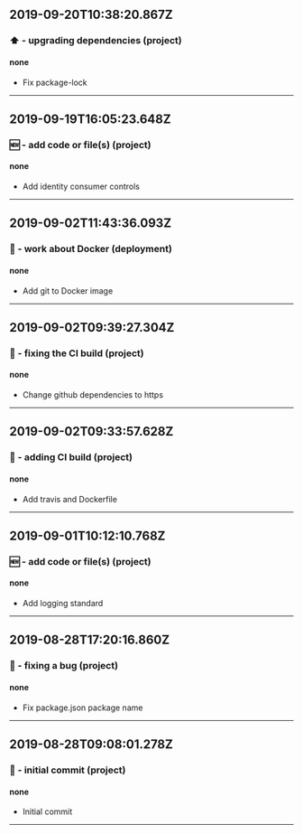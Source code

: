## 2019-09-20T10:38:20.867Z
### ⬆️ - upgrading dependencies (project)

#### none

- Fix package-lock

-----------------------------

## 2019-09-19T16:05:23.648Z
### 🆕 - add code or file(s) (project)

#### none

- Add identity consumer controls

-----------------------------

## 2019-09-02T11:43:36.093Z
### 🐋 - work about Docker (deployment)

#### none

- Add git to Docker image

-----------------------------

## 2019-09-02T09:39:27.304Z
### 💚 - fixing the CI build (project)

#### none

- Change github dependencies to https

-----------------------------

## 2019-09-02T09:33:57.628Z
### 👷 - adding CI build (project)

#### none

- Add travis and Dockerfile

-----------------------------

## 2019-09-01T10:12:10.768Z
### 🆕 - add code or file(s) (project)

#### none

- Add logging standard

-----------------------------

## 2019-08-28T17:20:16.860Z
### 🐛 - fixing a bug (project)

#### none

- Fix package.json package name

-----------------------------

## 2019-08-28T09:08:01.278Z
### 🎉 - initial commit (project)

#### none

- Initial commit

-----------------------------

